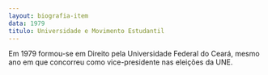 ```yaml
---
layout: biografia-item
data: 1979
titulo: Universidade e Movimento Estudantil
---
```

Em 1979 formou-se em Direito pela Universidade Federal do Ceará, mesmo ano em que concorreu como vice-presidente nas eleições da UNE.